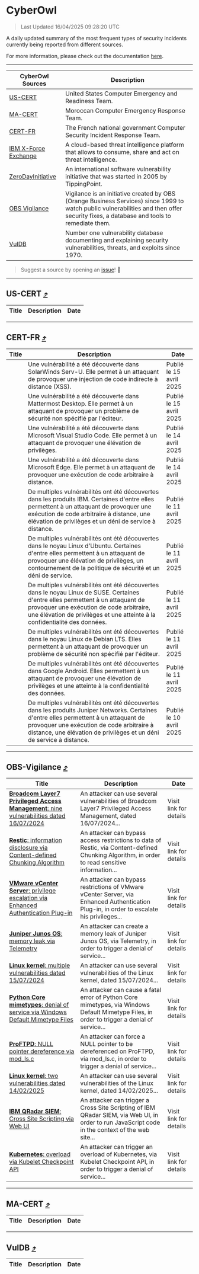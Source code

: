 
 <div id='top'></div>

# CyberOwl

 > Last Updated 16/04/2025 09:28:20 UTC
 
 A daily updated summary of the most frequent types of security incidents currently being reported from different sources.
 
 For more information, please check out the documentation [here](./docs/README.md).
 
 ---
 |CyberOwl Sources|Description|
 |---|---|
 |[US-CERT](#us-cert-arrow_heading_up)|United States Computer Emergency and Readiness Team.|
 |[MA-CERT](#ma-cert-arrow_heading_up)|Moroccan Computer Emergency Response Team.|
 |[CERT-FR](#cert-fr-arrow_heading_up)|The French national government Computer Security Incident Response Team.|
 |[IBM X-Force Exchange](#ibmcloud-arrow_heading_up)|A cloud-based threat intelligence platform that allows to consume, share and act on threat intelligence.|
 |[ZeroDayInitiative](#zerodayinitiative-arrow_heading_up)|An international software vulnerability initiative that was started in 2005 by TippingPoint.|
 |[OBS Vigilance](#obs-vigilance-arrow_heading_up)|Vigilance is an initiative created by OBS (Orange Business Services) since 1999 to watch public vulnerabilities and then offer security fixes, a database and tools to remediate them.|
 |[VulDB](#vuldb-arrow_heading_up)|Number one vulnerability database documenting and explaining security vulnerabilities, threats, and exploits since 1970.|
 
 > Suggest a source by opening an [issue](https://github.com/karimhabush/cyberowl/issues)! :raised_hands:
 ---

## US-CERT [:arrow_heading_up:](#cyberowl)

 |Title|Description|Date|
 |---|---|---|
 
 ---

## CERT-FR [:arrow_heading_up:](#cyberowl)

 |Title|Description|Date|
 |---|---|---|
 |[](https://www.cert.ssi.gouv.fr/avis/CERTFR-2025-AVI-0313/)|Une vulnérabilité a été découverte dans SolarWinds Serv-U. Elle permet à un attaquant de provoquer une injection de code indirecte à distance (XSS).|Publié le 15 avril 2025|
 |[](https://www.cert.ssi.gouv.fr/avis/CERTFR-2025-AVI-0312/)|Une vulnérabilité a été découverte dans Mattermost Desktop. Elle permet à un attaquant de provoquer un problème de sécurité non spécifié par l'éditeur.|Publié le 15 avril 2025|
 |[](https://www.cert.ssi.gouv.fr/avis/CERTFR-2025-AVI-0311/)|Une vulnérabilité a été découverte dans Microsoft Visual Studio Code. Elle permet à un attaquant de provoquer une élévation de privilèges.|Publié le 14 avril 2025|
 |[](https://www.cert.ssi.gouv.fr/avis/CERTFR-2025-AVI-0310/)|Une vulnérabilité a été découverte dans Microsoft Edge. Elle permet à un attaquant de provoquer une exécution de code arbitraire à distance.|Publié le 14 avril 2025|
 |[](https://www.cert.ssi.gouv.fr/avis/CERTFR-2025-AVI-0309/)|De multiples vulnérabilités ont été découvertes dans les produits IBM. Certaines d'entre elles permettent à un attaquant de provoquer une exécution de code arbitraire à distance, une élévation de privilèges et un déni de service à distance.|Publié le 11 avril 2025|
 |[](https://www.cert.ssi.gouv.fr/avis/CERTFR-2025-AVI-0308/)|De multiples vulnérabilités ont été découvertes dans le noyau Linux d'Ubuntu. Certaines d'entre elles permettent à un attaquant de provoquer une élévation de privilèges, un contournement de la politique de sécurité et un déni de service.|Publié le 11 avril 2025|
 |[](https://www.cert.ssi.gouv.fr/avis/CERTFR-2025-AVI-0307/)|De multiples vulnérabilités ont été découvertes dans le noyau Linux de SUSE. Certaines d'entre elles permettent à un attaquant de provoquer une exécution de code arbitraire, une élévation de privilèges et une atteinte à la confidentialité des données.|Publié le 11 avril 2025|
 |[](https://www.cert.ssi.gouv.fr/avis/CERTFR-2025-AVI-0306/)|De multiples vulnérabilités ont été découvertes dans le noyau Linux de Debian LTS. Elles permettent à un attaquant de provoquer un problème de sécurité non spécifié par l'éditeur.|Publié le 11 avril 2025|
 |[](https://www.cert.ssi.gouv.fr/avis/CERTFR-2025-AVI-0305/)|De multiples vulnérabilités ont été découvertes dans Google Android. Elles permettent à un attaquant de provoquer une élévation de privilèges et une atteinte à la confidentialité des données.|Publié le 11 avril 2025|
 |[](https://www.cert.ssi.gouv.fr/avis/CERTFR-2025-AVI-0304/)|De multiples vulnérabilités ont été découvertes dans les produits Juniper Networks. Certaines d'entre elles permettent à un attaquant de provoquer une exécution de code arbitraire à distance, une élévation de privilèges et un déni de service à distance.|Publié le 10 avril 2025|
 
 ---

## OBS-Vigilance [:arrow_heading_up:](#cyberowl)

 |Title|Description|Date|
 |---|---|---|
 |[<a href="https://vigilance.fr/vulnerability/Broadcom-Layer7-Privileged-Access-Management-nine-vulnerabilities-dated-16-07-2024-44754" class="noirorange"><b>Broadcom Layer7 Privileged Access Management</b>: nine vulnerabilities dated 16/07/2024</a>](https://vigilance.fr/vulnerability/Broadcom-Layer7-Privileged-Access-Management-nine-vulnerabilities-dated-16-07-2024-44754)|An attacker can use several vulnerabilities of Broadcom Layer7 Privileged Access Management, dated 16/07/2024...|Visit link for details|
 |[<a href="https://vigilance.fr/vulnerability/Restic-information-disclosure-via-Content-defined-Chunking-Algorithm-46706" class="noirorange"><b>Restic</b>: information disclosure via Content-defined Chunking Algorithm</a>](https://vigilance.fr/vulnerability/Restic-information-disclosure-via-Content-defined-Chunking-Algorithm-46706)|An attacker can bypass access restrictions to data of Restic, via Content-defined Chunking Algorithm, in order to read sensitive information...|Visit link for details|
 |[<a href="https://vigilance.fr/vulnerability/VMware-vCenter-Server-privilege-escalation-via-Enhanced-Authentication-Plug-in-44746" class="noirorange"><b>VMware vCenter Server</b>: privilege escalation via Enhanced Authentication Plug-in</a>](https://vigilance.fr/vulnerability/VMware-vCenter-Server-privilege-escalation-via-Enhanced-Authentication-Plug-in-44746)|An attacker can bypass restrictions of VMware vCenter Server, via Enhanced Authentication Plug-in, in order to escalate his privileges...|Visit link for details|
 |[<a href="https://vigilance.fr/vulnerability/Juniper-Junos-OS-memory-leak-via-Telemetry-44745" class="noirorange"><b>Juniper Junos OS</b>: memory leak via Telemetry</a>](https://vigilance.fr/vulnerability/Juniper-Junos-OS-memory-leak-via-Telemetry-44745)|An attacker can create a memory leak of Juniper Junos OS, via Telemetry, in order to trigger a denial of service...|Visit link for details|
 |[<a href="https://vigilance.fr/vulnerability/Linux-kernel-multiple-vulnerabilities-dated-15-07-2024-44742" class="noirorange"><b>Linux kernel</b>: multiple vulnerabilities dated 15/07/2024</a>](https://vigilance.fr/vulnerability/Linux-kernel-multiple-vulnerabilities-dated-15-07-2024-44742)|An attacker can use several vulnerabilities of the Linux kernel, dated 15/07/2024...|Visit link for details|
 |[<a href="https://vigilance.fr/vulnerability/Python-Core-mimetypes-denial-of-service-via-Windows-Default-Mimetype-Files-46395" class="noirorange"><b>Python Core mimetypes</b>: denial of service via Windows Default Mimetype Files</a>](https://vigilance.fr/vulnerability/Python-Core-mimetypes-denial-of-service-via-Windows-Default-Mimetype-Files-46395)|An attacker can cause a fatal error of Python Core mimetypes, via Windows Default Mimetype Files, in order to trigger a denial of service...|Visit link for details|
 |[<a href="https://vigilance.fr/vulnerability/ProFTPD-NULL-pointer-dereference-via-mod-ls-c-46393" class="noirorange"><b>ProFTPD</b>: NULL pointer dereference via mod_ls.c</a>](https://vigilance.fr/vulnerability/ProFTPD-NULL-pointer-dereference-via-mod-ls-c-46393)|An attacker can force a NULL pointer to be dereferenced on ProFTPD, via mod_ls.c, in order to trigger a denial of service...|Visit link for details|
 |[<a href="https://vigilance.fr/vulnerability/Linux-kernel-two-vulnerabilities-dated-14-02-2025-46392" class="noirorange"><b>Linux kernel</b>: two vulnerabilities dated 14/02/2025</a>](https://vigilance.fr/vulnerability/Linux-kernel-two-vulnerabilities-dated-14-02-2025-46392)|An attacker can use several vulnerabilities of the Linux kernel, dated 14/02/2025...|Visit link for details|
 |[<a href="https://vigilance.fr/vulnerability/IBM-QRadar-SIEM-Cross-Site-Scripting-via-Web-UI-46391" class="noirorange"><b>IBM QRadar SIEM</b>: Cross Site Scripting via Web UI</a>](https://vigilance.fr/vulnerability/IBM-QRadar-SIEM-Cross-Site-Scripting-via-Web-UI-46391)|An attacker can trigger a Cross Site Scripting of IBM QRadar SIEM, via Web UI, in order to run JavaScript code in the context of the web site...|Visit link for details|
 |[<a href="https://vigilance.fr/vulnerability/Kubernetes-overload-via-Kubelet-Checkpoint-API-46389" class="noirorange"><b>Kubernetes</b>: overload via Kubelet Checkpoint API</a>](https://vigilance.fr/vulnerability/Kubernetes-overload-via-Kubelet-Checkpoint-API-46389)|An attacker can trigger an overload of Kubernetes, via Kubelet Checkpoint API, in order to trigger a denial of service...|Visit link for details|
 
 ---

## MA-CERT [:arrow_heading_up:](#cyberowl)

 |Title|Description|Date|
 |---|---|---|
 
 ---

## VulDB [:arrow_heading_up:](#cyberowl)

 |Title|Description|Date|
 |---|---|---|
 